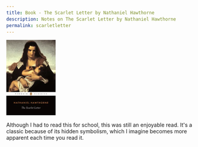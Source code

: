 ```yaml
---
title: Book - The Scarlet Letter by Nathaniel Hawthorne
description: Notes on The Scarlet Letter by Nathaniel Hawthorne
permalink: scarletletter
---
```

<img src="/images/scarletletter.webp" alt="The Scarlet Letter by Nathaniel Hawthorne" style="height:200px;width:auto">

Although I had to read this for school, this was still an enjoyable read. It's a classic because of its hidden symbolism, which I imagine becomes more apparent each time you read it.
